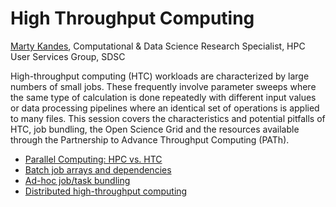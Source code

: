 # High Throughput Computing

[Marty Kandes](https://github.com/mkandes), Computational & Data Science Research Specialist, HPC User Services Group, SDSC

High-throughput computing (HTC) workloads are characterized by large numbers of small jobs. These frequently involve parameter sweeps where the same type of calculation is done repeatedly with different input values or data processing pipelines where an identical set of operations is applied to many files. This session covers the characteristics and potential pitfalls of HTC, job bundling, the Open Science Grid and the resources available through the Partnership to Advance Throughput Computing (PATh).

- [Parallel Computing: HPC vs. HTC](PARALLEL.md)
- [Batch job arrays and dependencies](ARRAYS.md)
- [Ad-hoc job/task bundling](BUNDLING.md)
- [Distributed high-throughput computing](DHTC.md)
